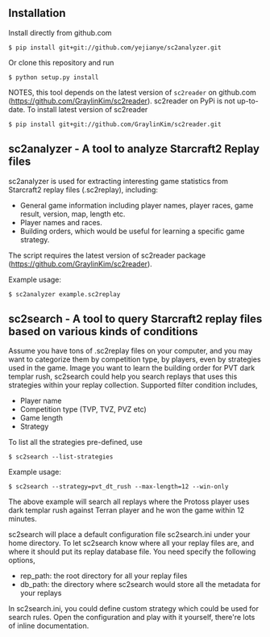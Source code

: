 Installation
------------

Install directly from github.com

    $ pip install git+git://github.com/yejianye/sc2analyzer.git

Or clone this repository and run

	$ python setup.py install

NOTES, this tool depends on the latest version of `sc2reader` on github.com (https://github.com/GraylinKim/sc2reader). sc2reader on PyPi is not up-to-date. To install latest version of sc2reader

	$ pip install git+git://github.com/GraylinKim/sc2reader.git 

sc2analyzer - A tool to analyze Starcraft2 Replay files
-------------------------------------------------------

sc2analyzer is used for extracting interesting game statistics from Starcraft2 replay files (.sc2replay), including:

- General game information including player names, player races, game result, version, map, length etc.
- Player names and races.
- Building orders, which would be useful for learning a specific game strategy.

The script requires the latest version of sc2reader package (https://github.com/GraylinKim/sc2reader).

Example usage:

	$ sc2analyzer example.sc2replay

sc2search - A tool to query Starcraft2 replay files based on various kinds of conditions
----------------------------------------------------------------------------------------
Assume you have tons of .sc2replay files on your computer, and you may want to categorize them by competition type, by players, even by strategies used in the game. Image you want to learn the building order for PVT dark templar rush, sc2search could help you search replays that uses this strategies within your replay collection. Supported filter condition includes,

- Player name
- Competition type (TVP, TVZ, PVZ etc)
- Game length 
- Strategy

To list all the strategies pre-defined, use 

	$ sc2search --list-strategies

Example usage:

	$ sc2search --strategy=pvt_dt_rush --max-length=12 --win-only

The above example will search all replays where the Protoss player uses dark templar rush against Terran player and he won the game within 12 minutes.

sc2search will place a default configuration file sc2search.ini under your home directory. To let sc2search know where all your replay files are, and where it should put its replay database file. You need specify the following options,

- rep_path: the root directory for all your replay files
- db_path: the directory where sc2search would store all the metadata for your replays

In sc2search.ini, you could define custom strategy which could be used for search rules. Open the configuration and play with it yourself, there're lots of inline documentation.
